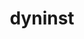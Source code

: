 ---
title: "dyninst"
layout: cache
categories: [package, develop-2024-01-28]
meta: {"versions": ["12.3.0"], "compilers": ["gcc@=11.4.0", "gcc@=9.4.0"], "oss": ["ubuntu20.04", "ubuntu22.04"], "platforms": ["linux"], "targets": ["neoverse_v1", "neoverse_v2", "ppc64le", "x86_64_v3"], "stacks": ["e4s", "e4s-neoverse-v2", "e4s-neoverse_v1", "e4s-power", "e4s-rocm-external", "root", "tutorial"], "num_specs": 6, "num_specs_by_stack": {"root": 6, "e4s-neoverse_v1": 1, "e4s-power": 2, "e4s-rocm-external": 1, "e4s": 1, "e4s-neoverse-v2": 1, "tutorial": 1}}
spec_details: [{"hash": "a5ntci43ow2cqf2izrtajfukkny5acty", "compiler": "gcc@=11.4.0", "versions": ["12.3.0"], "os": "ubuntu20.04", "platform": "linux", "target": "neoverse_v1", "variants": ["build_system=cmake", "build_type=Release", "generator=make", "~ipo", "+openmp", "~stat_dysect", "~static"], "stacks": ["root", "e4s-neoverse_v1"], "size": "-", "tarball": "https://binaries.spack.io/releases/develop-2024-01-28/build_cache/linux-ubuntu20.04-neoverse_v1/gcc-11.4.0/dyninst-12.3.0/linux-ubuntu20.04-neoverse_v1-gcc-11.4.0-dyninst-12.3.0-a5ntci43ow2cqf2izrtajfukkny5acty.spack"}, {"hash": "h7yg27bm4ggnxcggxsl72zimqstceb7d", "compiler": "gcc@=9.4.0", "versions": ["12.3.0"], "os": "ubuntu20.04", "platform": "linux", "target": "ppc64le", "variants": ["build_system=cmake", "build_type=Release", "generator=make", "~ipo", "+openmp", "~stat_dysect", "~static"], "stacks": ["e4s-power", "root"], "size": "-", "tarball": "https://binaries.spack.io/releases/develop-2024-01-28/build_cache/linux-ubuntu20.04-ppc64le/gcc-9.4.0/dyninst-12.3.0/linux-ubuntu20.04-ppc64le-gcc-9.4.0-dyninst-12.3.0-h7yg27bm4ggnxcggxsl72zimqstceb7d.spack"}, {"hash": "4mrqay3yhv6kqnspgcwtllj236g5oq4d", "compiler": "gcc@=9.4.0", "versions": ["12.3.0"], "os": "ubuntu20.04", "platform": "linux", "target": "ppc64le", "variants": ["build_system=cmake", "build_type=Release", "generator=make", "~ipo", "+openmp", "~stat_dysect", "~static"], "stacks": ["e4s-power", "root"], "size": "-", "tarball": "https://binaries.spack.io/releases/develop-2024-01-28/build_cache/linux-ubuntu20.04-ppc64le/gcc-9.4.0/dyninst-12.3.0/linux-ubuntu20.04-ppc64le-gcc-9.4.0-dyninst-12.3.0-4mrqay3yhv6kqnspgcwtllj236g5oq4d.spack"}, {"hash": "xodngbqas4ekwsayybn2si5gby3aor2p", "compiler": "gcc@=11.4.0", "versions": ["12.3.0"], "os": "ubuntu20.04", "platform": "linux", "target": "x86_64_v3", "variants": ["build_system=cmake", "build_type=Release", "generator=make", "~ipo", "+openmp", "~stat_dysect", "~static"], "stacks": ["e4s-rocm-external", "root", "e4s"], "size": "-", "tarball": "https://binaries.spack.io/releases/develop-2024-01-28/build_cache/linux-ubuntu20.04-x86_64_v3/gcc-11.4.0/dyninst-12.3.0/linux-ubuntu20.04-x86_64_v3-gcc-11.4.0-dyninst-12.3.0-xodngbqas4ekwsayybn2si5gby3aor2p.spack"}, {"hash": "7u677tvgbghcfgyrosokrhtshg5epgam", "compiler": "gcc@=11.4.0", "versions": ["12.3.0"], "os": "ubuntu22.04", "platform": "linux", "target": "neoverse_v2", "variants": ["build_system=cmake", "build_type=Release", "generator=make", "~ipo", "+openmp", "~stat_dysect", "~static"], "stacks": ["e4s-neoverse-v2", "root"], "size": "-", "tarball": "https://binaries.spack.io/releases/develop-2024-01-28/build_cache/linux-ubuntu22.04-neoverse_v2/gcc-11.4.0/dyninst-12.3.0/linux-ubuntu22.04-neoverse_v2-gcc-11.4.0-dyninst-12.3.0-7u677tvgbghcfgyrosokrhtshg5epgam.spack"}, {"hash": "sedvuwosa42vbamzl2abh6pcocw64y7c", "compiler": "gcc@=11.4.0", "versions": ["12.3.0"], "os": "ubuntu22.04", "platform": "linux", "target": "x86_64_v3", "variants": ["build_system=cmake", "build_type=Release", "generator=make", "~ipo", "+openmp", "~stat_dysect", "~static"], "stacks": ["root", "tutorial"], "size": "-", "tarball": "https://binaries.spack.io/releases/develop-2024-01-28/build_cache/linux-ubuntu22.04-x86_64_v3/gcc-11.4.0/dyninst-12.3.0/linux-ubuntu22.04-x86_64_v3-gcc-11.4.0-dyninst-12.3.0-sedvuwosa42vbamzl2abh6pcocw64y7c.spack"}]
---